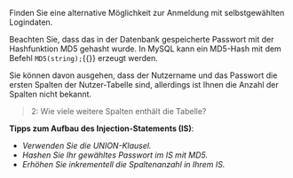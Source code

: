 Finden Sie eine alternative Möglichkeit zur Anmeldung mit selbstgewählten Logindaten.

Beachten Sie, dass das in der Datenbank gespeicherte Passwort mit der Hashfunktion MD5 
gehasht wurde. In MySQL kann ein MD5-Hash mit dem Befehl `MD5(string);`{{}} erzeugt werden.

Sie können davon ausgehen, dass der Nutzername und das Passwort die ersten Spalten der Nutzer-Tabelle sind, 
allerdings ist Ihnen die Anzahl der Spalten nicht bekannt.

>2: Wie viele weitere Spalten enthält die Tabelle?

**Tipps zum Aufbau des Injection-Statements (IS)**:
- _Verwenden Sie die UNION-Klausel._
- _Hashen Sie Ihr gewähltes Passwort im IS mit MD5._
- _Erhöhen Sie inkrementell die Spaltenanzahl in Ihrem IS._
